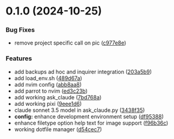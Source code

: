 # 0.1.0 (2024-10-25)


### Bug Fixes

* remove project specific call on pic ([c977e8e](https://github.com/Jurkyy/util/commit/c977e8e238a72893f93b6c1fda672690e82fa458))


### Features

* add backups ad hoc and inquirer integration ([203a5b9](https://github.com/Jurkyy/util/commit/203a5b980a3a772a60c58d939cb3979094048d23))
* add load_env.sh ([489d67a](https://github.com/Jurkyy/util/commit/489d67acd0ee63b4be7d798e3c3c5a66b976d824))
* add nvim config ([abb8aa8](https://github.com/Jurkyy/util/commit/abb8aa81f1d624c96e1307b864fa9f7cfc7b9cac))
* add parrot to nvim ([ed3c23b](https://github.com/Jurkyy/util/commit/ed3c23b84c66da4c7e0d983551cfe144eede98db))
* add working ask_claude ([7bd768a](https://github.com/Jurkyy/util/commit/7bd768a3006f74243eade4c94497c3101897aa8c))
* add working pixi ([9eee1d6](https://github.com/Jurkyy/util/commit/9eee1d6f761abcbfa4a6761be6d84ca74eb4b97c))
* claude sonnet 3.5 model in ask_claude.py ([3438f35](https://github.com/Jurkyy/util/commit/3438f3595bc940ed5a660eb8434f559a4ac2cd94))
* **config:** enhance development environment setup ([df95388](https://github.com/Jurkyy/util/commit/df9538881124853e6144d3c385f1b8fcec7cbebc))
* enhance filetype option help text for image support ([f96b36c](https://github.com/Jurkyy/util/commit/f96b36cfd31bcec0fa7943d5f4d606b7fd3da1ae))
* working dotfile manager ([d54cec7](https://github.com/Jurkyy/util/commit/d54cec78a7c9770c2f92c83b2cf844242266d9c6))



